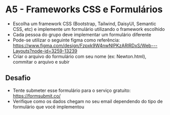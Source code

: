 # A5 - Frameworks CSS e Formulários

- Escolha um framework CSS (Bootstrap, Tailwind, DaisyUI, Semantic CSS, etc) e implemente um formulário utilizando o framework escolhido
- Cada pessoa do grupo deve implementar um formulário diferente
- Pode-se utilizar o seguinte figma como referência: https://www.figma.com/design/Fzpxk9W4nwNlPKzARlRDxS/Web---Layouts?node-id=3259-13239 
- Criar o arquivo do formulário com seu nome (ex: Newton.html), commitar o arquivo e subir

## Desafio
- Tente submeter esse formulário para o serviço gratuito: https://formsubmit.co/
- Verifique como os dados chegam no seu email dependendo do tipo de formulário que você implementou
